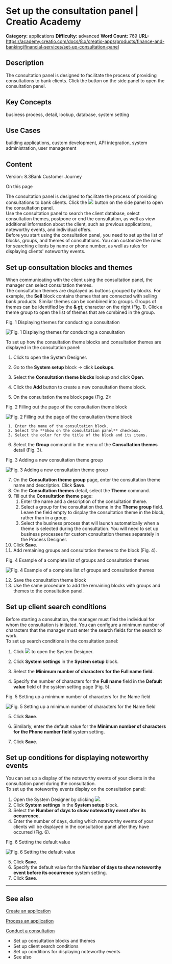 # Set up the consultation panel | Creatio Academy

**Category:** applications **Difficulty:** advanced **Word Count:** 769 **URL:**
https://academy.creatio.com/docs/8.x/creatio-apps/products/finance-and-banking/financial-services/set-up-consultation-panel

## Description

The consultation panel is designed to facilitate the process of providing
consultations to bank clients. Click the button on the side panel to open the
consultation panel.

## Key Concepts

business process, detail, lookup, database, system setting

## Use Cases

building applications, custom development, API integration, system
administration, user management

## Content

Version: 8.3Bank Customer Journey

On this page

The consultation panel is designed to facilitate the process of providing
consultations to bank clients. Click the
![](https://academy.creatio.com/docs/sites/default/files/inline-images/btn_com_consultation_tab.png)
button on the side panel to open the consultation panel.  
Use the consultation panel to search the client database, select consultation
themes, postpone or end the consultation, as well as view additional information
about the client, such as previous applications, noteworthy events, and
individual offers.  
Before you start using the consultation panel, you need to set up the list of
blocks, groups, and themes of consultations. You can customize the rules for
searching clients by name or phone number, as well as rules for displaying
clients' noteworthy events.

## Set up consultation blocks and themes​

When communicating with the client using the consultation panel, the manager can
select consultation themes.  
The consultation themes are displayed as buttons grouped by blocks. For example,
the **Sell** block contains themes that are connected with selling bank
products. Similar themes can be combined into groups. Groups of themes can be
identified by the **& gt;** character on the right (Fig. 1). Click a theme group
to open the list of themes that are combined in the group.

Fig. 1 Displaying themes for conducting a consultation

![Fig. 1 Displaying themes for conducting a consultation](https://academy.creatio.com/docs/sites/en/files/2020-11/scr_bank_consultations_group_on_panel.png)

To set up how the consultation theme blocks and consultation themes are
displayed in the consultation panel:

1. Click to open the System Designer.

2. Go to the **System setup** block → click **Lookups**.

3. Select the **Consultation theme blocks** lookup and click **Open**.

4. Click the **Add** button to create a new consultation theme block.

5. On the consultation theme block page (Fig. 2):

Fig. 2 Filling out the page of the consultation theme block

![Fig. 2 Filling out the page of the consultation theme block](https://academy.creatio.com/docs/sites/en/files/2020-11/scr_bank_consultations_page_block.png)

     1. Enter the name of the consultation block.
     2. Select the **Show on the consultation panel** checkbox.
     3. Select the color for the title of the block and its items.

6. Select the **Group** command in the menu of the **Consultation themes**
   detail (Fig. 3).

Fig. 3 Adding a new consultation theme group

![Fig. 3 Adding a new consultation theme group](https://academy.creatio.com/docs/sites/en/files/2020-11/scr_bank_consultations_new_group.png)

7. On the **Consultation theme group** page, enter the consultation theme name
   and description. Click **Save**.
8. On the **Consultation themes** detail, select the **Theme** command.
9. Fill out the **Consultation theme** page:
   1. Enter the name and a description of the consultation theme.
   2. Select a group for the consultation theme in the **Theme group** field.
      Leave the field empty to display the consultation theme in the block,
      rather than in a group.
   3. Select the business process that will launch automatically when a theme is
      selected during the consultation. You will need to set up business
      processes for custom consultation themes separately in the Process
      Designer.
10. Click **Save**.
11. Add remaining groups and consultation themes to the block (Fig. 4).

Fig. 4 Example of a complete list of groups and consultation themes

![Fig. 4 Example of a complete list of groups and consultation themes](https://academy.creatio.com/docs/sites/en/files/2020-11/scr_bank_consultations_topic_list.png)

12. Save the consultation theme block
13. Use the same procedure to add the remaining blocks with groups and themes to
    the consultation panel.

## Set up client search conditions​

Before starting a consultation, the manager must find the individual for whom
the consultation is initiated. You can configure a minimum number of characters
that the manager must enter the search fields for the search to work.  
To set up search conditions in the consultation panel:

1. Click
   ![](https://academy.creatio.com/docs/sites/default/files/inline-images/btn_system_designer_6.png)
   to open the System Designer.

2. Click **System settings** in the **System setup** block.

3. Select the **Minimum number of characters for the Full name field**.

4. Specify the number of characters for the **Full name** field in the **Default
   value** field of the system setting page (Fig. 5).

Fig. 5 Setting up a minimum number of characters for the Name field

![Fig. 5 Setting up a minimum number of characters for the Name field](https://academy.creatio.com/docs/sites/en/files/2020-11/scr_bank_consultation_enter_surname.png)

5. Click **Save**.

6. Similarly, enter the default value for the **Minimum number of characters for
   the Phone number field** system setting.

7. Click **Save**.

## Set up conditions for displaying noteworthy events​

You can set up a display of the noteworthy events of your clients in the
consultation panel during the consultation.  
To set up the noteworthy events display on the consultation panel:

1. Open the System Designer by clicking
   ![](https://academy.creatio.com/docs/sites/default/files/inline-images/btn_system_designer_6.png).
2. Click **System settings** in the **System setup** block.
3. Select the **Number of days to show noteworthy event after its occurrence**.
4. Enter the number of days, during which noteworthy events of your clients will
   be displayed in the consultation panel after they have occurred (Fig. 6).

Fig. 6 Setting the default value

![Fig. 6 Setting the default value](https://academy.creatio.com/docs/sites/en/files/2020-11/scr_bank_consultation_enter_days.png)

5. Click **Save**.
6. Specify the default value for the **Number of days to show noteworthy event
   before its occurrence** system setting.
7. Click **Save**.

---

## See also​

[Create an application](https://academy.creatio.com/documents?id=1664)

[Process an application](https://academy.creatio.com/documents?id=1666)

[Conduct a consultation](https://academy.creatio.com/documents?id=1621)

- Set up consultation blocks and themes
- Set up client search conditions
- Set up conditions for displaying noteworthy events
- See also
